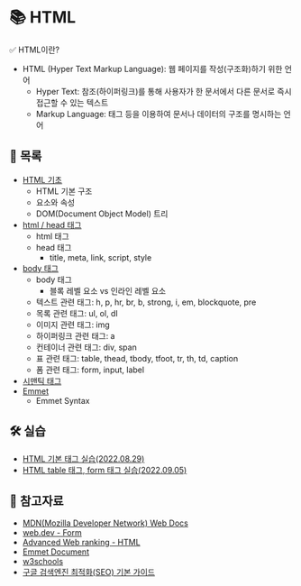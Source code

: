 # 📚 HTML

✅ HTML이란?

- HTML (Hyper Text Markup Language): 웹 페이지를 작성(구조화)하기 위한 언어
  - Hyper Text: 참조(하이퍼링크)를 통해 사용자가 한 문서에서 다른 문서로 즉시 접근할 수 있는 텍스트
  - Markup Language: 태그 등을 이용하여 문서나 데이터의 구조를 명시하는 언어



## 📃 목록

- [HTML 기초](https://github.com/hyejinny97/TIL/blob/master/HTML/base.md)
  - HTML 기본 구조
  - 요소와 속성
  - DOM(Document Object Model) 트리
- [html / head 태그](https://github.com/hyejinny97/TIL/blob/master/HTML/html_head_tag.md)
  - html 태그
  - head 태그
    - title, meta, link, script, style
- [body 태그](https://github.com/hyejinny97/TIL/blob/master/HTML/body_tag.md)
  - body 태그
    - 블록 레벨 요소 vs 인라인 레벨 요소
  - 텍스트 관련 태그: h, p, hr, br, b, strong, i, em, blockquote, pre
  - 목록 관련 태그: ul, ol, dl
  - 이미지 관련 태그: img
  - 하이퍼링크 관련 태그: a
  - 컨테이너 관련 태그: div, span
  - 표 관련 태그: table, thead, tbody, tfoot, tr, th, td, caption
  - 폼 관련 태그: form, input, label
- [시맨틱 태그](https://github.com/hyejinny97/TIL/blob/master/HTML/semantic_tag.md)
- [Emmet](https://github.com/hyejinny97/TIL/blob/master/HTML/emmet.md)
  - Emmet Syntax


## 🛠 실습
- [HTML 기본 태그 실습(2022.08.29)](https://github.com/hyejinny97/TIL/blob/master/HTML/practice/practice_01.html)
- [HTML table 태그, form 태그 실습(2022.09.05)](https://github.com/hyejinny97/TIL/blob/master/HTML/practice/practice_02.html)



## 🔎 참고자료
- [MDN(Mozilla Developer Network) Web Docs](https://developer.mozilla.org/ko/)
- [web.dev - Form](https://web.dev/learn/forms/)
- [Advanced Web ranking - HTML](https://www.advancedwebranking.com/seo/html-study/#overview)
- [Emmet Document](https://docs.emmet.io/cheat-sheet/)
- [w3schools](https://www.w3schools.com/html/default.asp)
- [구글 검색엔진 최적화(SEO) 기본 가이드](https://developers.google.com/search/docs/beginner/seo-starter-guide?hl=ko)